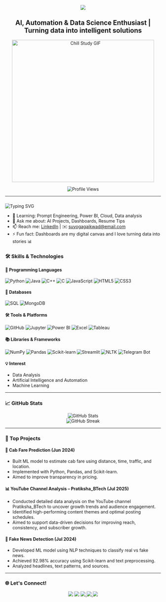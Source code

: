 <!-- Banner -->
<p align="center">
  <img src="https://capsule-render.vercel.app/api?type=waving&color=0:fc466b,50:3f5efb,100:00c9ff&height=200&section=header&text=Hi%20👋,%20I'm%20Suyoga%20Gaikwad&fontColor=ffffff&fontSize=42&fontAlignY=55&desc=Welcome%20to%20My%20Profile!&descAlign=50&descSize=22&descAlignY=40" />
</p>


<!-- Name & Role -->
<h2 align="center">AI, Automation & Data Science Enthusiast | Turning data into intelligent solutions</h2>

<!-- GIF (centered and full-width) -->
<p align="center">
  <img src="https://camo.githubusercontent.com/882c6587a069507c977c5ea39d156a49ca66dd7c21934cdcf77f265003ea2649/68747470733a2f2f632e74656e6f722e636f6d2f53353962506b543070716341414141432f74656e6f722e676966" width="460" alt="Chill Study GIF">
</p>

<!-- Visitor Badge -->
<p align="center">
  <img src="https://komarev.com/ghpvc/?username=suyogagaikwad&color=brightgreen" alt="Profile Views" />
</p>

---

### <!-- Typing Intro --><p align="center">
  <img src="https://readme-typing-svg.demolab.com?font=Fira+Code&pause=1000&color=F76D57&width=600&lines=Final+Year+Engineering+Student;Building+with+Python+%7C+Power+BI+%7C+ML;Turning+Ideas+into+Impactful+Projects!" alt="Typing SVG" />
</p>

- 🌱 Learning: Prompt Engineering, Power BI, Cloud, Data analysis
- 💬 Ask me about: AI Projects, Dashboards, Resume Tips
- 📫 Reach me: [LinkedIn](https://www.linkedin.com/in/suyogagaikwad) | ✉️ suyogagaikwad@email.com
- ⚡ Fun fact: Dashboards are my digital canvas and I love turning data into stories 📊


### 🛠️ Skills & Technologies

#### 🧠 Programming Languages
![Python](https://img.shields.io/badge/Python-3776AB?style=for-the-badge&logo=python&logoColor=white)
![Java](https://img.shields.io/badge/Java-007396?style=for-the-badge&logo=java&logoColor=white)
![C++](https://img.shields.io/badge/C++-00599C?style=for-the-badge&logo=c%2B%2B&logoColor=white)
![C](https://img.shields.io/badge/C-00599C?style=for-the-badge&logo=c&logoColor=white)
![JavaScript](https://img.shields.io/badge/JavaScript-F7DF1E?style=for-the-badge&logo=javascript&logoColor=black)
![HTML5](https://img.shields.io/badge/HTML5-E34F26?style=for-the-badge&logo=html5&logoColor=white)
![CSS3](https://img.shields.io/badge/CSS3-1572B6?style=for-the-badge&logo=css3&logoColor=white)

#### 🧮 Databases
![SQL](https://img.shields.io/badge/SQL-003B57?style=for-the-badge&logo=postgresql&logoColor=white)
![MongoDB](https://img.shields.io/badge/MongoDB-47A248?style=for-the-badge&logo=mongodb&logoColor=white)

#### 🛠 Tools & Platforms
![GitHub](https://img.shields.io/badge/GitHub-181717?style=for-the-badge&logo=github&logoColor=white)
![Jupyter](https://img.shields.io/badge/Jupyter-FA0F00?style=for-the-badge&logo=jupyter&logoColor=white)
![Power BI](https://img.shields.io/badge/Power%20BI-F2C811?style=for-the-badge&logo=powerbi&logoColor=black)
![Excel](https://img.shields.io/badge/Excel-217346?style=for-the-badge&logo=microsoft-excel&logoColor=white)
![Tableau](https://img.shields.io/badge/Tableau-E97627?style=for-the-badge&logo=tableau&logoColor=white)

#### 📚 Libraries & Frameworks
![NumPy](https://img.shields.io/badge/NumPy-013243?style=for-the-badge&logo=numpy&logoColor=white)
![Pandas](https://img.shields.io/badge/Pandas-150458?style=for-the-badge&logo=pandas&logoColor=white)
![Scikit-learn](https://img.shields.io/badge/Scikit--learn-F7931E?style=for-the-badge&logo=scikitlearn&logoColor=white)
![Streamlit](https://img.shields.io/badge/Streamlit-App-FF4B4B?style=for-the-badge&logo=streamlit&logoColor=white)
![NLTK](https://img.shields.io/badge/NLTK-007396?style=for-the-badge)
![Telegram Bot](https://img.shields.io/badge/Telegram%20Bot-0088CC?style=for-the-badge&logo=telegram&logoColor=white)



#### 💡 Interest
- Data Analysis  
- Artificial Intelligence and Automation 
- Machine Learning  

---

### 📈 GitHub Stats

<p align="center">
  <img alt="GitHub Stats" src="https://github-readme-stats.vercel.app/api?username=Suyoga28&show_icons=true&theme=radical&hide_border=false&count_private=true" />
  <br>
  <img alt="GitHub Streak" src="https://streak-stats.demolab.com?user=Suyoga28&theme=radical&date_format=M%20j%5B%2C%20Y%5D" />
</p>


---

### 🌟 Top Projects

#### 🚖 Cab Fare Prediction (Jun 2024)
- Built ML model to estimate cab fare using distance, time, traffic, and location.
- Implemented with Python, Pandas, and Scikit-learn.
- Aimed to improve transparency in pricing.

#### 📊 YouTube Channel Analysis – Pratiksha_BTech (Jul 2025)
- Conducted detailed data analysis on the YouTube channel Pratiksha_BTech to uncover growth trends and audience engagement.
- Identified high-performing content themes and optimal posting schedules. 
- Aimed to support data-driven decisions for improving reach, consistency, and subscriber growth.

#### 📰 Fake News Detection (Jul 2024)
- Developed ML model using NLP techniques to classify real vs fake news.
- Achieved 92.98% accuracy using Scikit-learn and text preprocessing.
- Analyzed headlines, text patterns, and sources.

---

### 🌐 Let's Connect!

<p align="center">
  <a href="https://www.linkedin.com/in/suyogagaikwad"><img src="https://img.shields.io/badge/-LinkedIn-0A66C2?style=for-the-badge&logo=linkedin&logoColor=white"/></a>
  <a href="mailto:suyogagaikwad@email.com"><img src="https://img.shields.io/badge/-Email-D14836?style=for-the-badge&logo=gmail&logoColor=white"/></a>
  <a href="https://medium.com/@suyogasgaikwad" target="_blank">
  <img src="https://img.shields.io/badge/-Medium-000000?style=for-the-badge&logo=medium&logoColor=white"/>
  <a href="https://leetcode.com/suyoga_gaikwad/" target="_blank">
  <img src="https://img.shields.io/badge/-LeetCode-FFA116?style=for-the-badge&logo=leetcode&logoColor=black"/>
  <a href="https://www.instagram.com/suyoga_28/" target="_blank">
  <img src="https://img.shields.io/badge/-Instagram-E4405F?style=for-the-badge&logo=instagram&logoColor=white"/>
</a>

</a>
  
</a>

</a>

</p>
